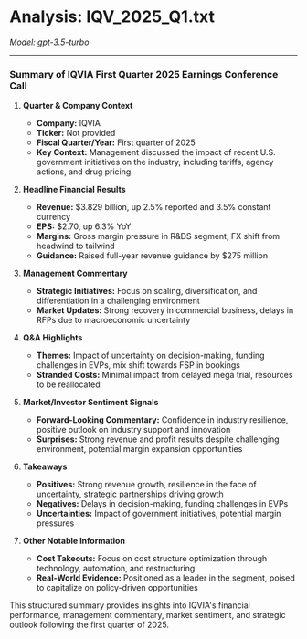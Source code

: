 # Analysis: IQV_2025_Q1.txt

*Model: gpt-3.5-turbo*

---

### Summary of IQVIA First Quarter 2025 Earnings Conference Call

1. **Quarter & Company Context**
   - **Company:** IQVIA
   - **Ticker:** Not provided
   - **Fiscal Quarter/Year:** First quarter of 2025
   - **Key Context:** Management discussed the impact of recent U.S. government initiatives on the industry, including tariffs, agency actions, and drug pricing.

2. **Headline Financial Results**
   - **Revenue:** $3.829 billion, up 2.5% reported and 3.5% constant currency
   - **EPS:** $2.70, up 6.3% YoY
   - **Margins:** Gross margin pressure in R&DS segment, FX shift from headwind to tailwind
   - **Guidance:** Raised full-year revenue guidance by $275 million

3. **Management Commentary**
   - **Strategic Initiatives:** Focus on scaling, diversification, and differentiation in a challenging environment
   - **Market Updates:** Strong recovery in commercial business, delays in RFPs due to macroeconomic uncertainty

4. **Q&A Highlights**
   - **Themes:** Impact of uncertainty on decision-making, funding challenges in EVPs, mix shift towards FSP in bookings
   - **Stranded Costs:** Minimal impact from delayed mega trial, resources to be reallocated

5. **Market/Investor Sentiment Signals**
   - **Forward-Looking Commentary:** Confidence in industry resilience, positive outlook on industry support and innovation
   - **Surprises:** Strong revenue and profit results despite challenging environment, potential margin expansion opportunities

6. **Takeaways**
   - **Positives:** Strong revenue growth, resilience in the face of uncertainty, strategic partnerships driving growth
   - **Negatives:** Delays in decision-making, funding challenges in EVPs
   - **Uncertainties:** Impact of government initiatives, potential margin pressures

7. **Other Notable Information**
   - **Cost Takeouts:** Focus on cost structure optimization through technology, automation, and restructuring
   - **Real-World Evidence:** Positioned as a leader in the segment, poised to capitalize on policy-driven opportunities

This structured summary provides insights into IQVIA's financial performance, management commentary, market sentiment, and strategic outlook following the first quarter of 2025.